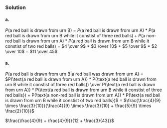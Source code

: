 ### Solution
#### a.
$P(\text{a red ball is drawn from urn B})$ =
$P(\text{a red ball is drawn from urn A}) * P(\text{a red ball is drawn from urn B while it constist of three red balls}) + P(\text{a non-red ball is drawn from urn A}) * P(\text{a red ball is drawn from urn B while it constist of two red balls})$ =
$4 \over 9$ * $3 \over 10$ + $5 \over 9$ * $2 \over 10$ = $11 \over 45$

#### a.
$P(\text{a red ball is drawn from urn B|a red ball was drawn from urn A})$ = 
$P(\text{a red ball is drawn from urn A}) * P(\text{a red ball is drawn from urn B while it constist of three red balls}) \over P(\text{a red ball is drawn from urn A}) * P(\text{a red ball is drawn from urn B while it constist of three red balls}) + P(\text{a non-red ball is drawn from urn A}) * P(\text{a red ball is drawn from urn B while it constist of two red balls})$ =
$\frac{\frac{4}{9} \times \frac{3}{10}}{\frac{4}{9} \times \frac{3}{10} + \frac{5}{9} \times \frac{2}{10}}$

$\frac{\frac{4}{9} + \frac{4}{9}}{12 + \frac{3}{43}}$
